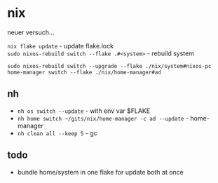 # nix

neuer versuch...

`nix flake update` - update flake.lock  
`sudo nixos-rebuild switch --flake .#<system>` - rebuild system

`sudo nixos-rebuild switch --upgrade --flake ./nix/system#nixos-pc`  
`home-manager switch --flake ./nix/home-manager#ad`  

## nh

- `nh os switch --update` - with env var $FLAKE
- `nh home switch ~/gits/nix/home-manager -c ad --update` - home-manager
- `nh clean all --keep 5` - gc

## todo

- bundle home/system in one flake for update both at once
